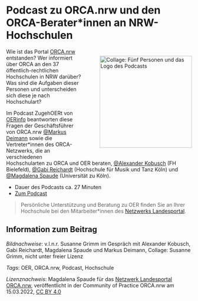 # Podcast zu ORCA.nrw und den ORCA-Berater\*innen an NRW-Hochschulen

<img src="https://github.com/lindahalm-hsbi/infOERmiert/assets/149470876/13b5562f-b6dd-4937-a977-13cc7bb26c86" style="float: right; margin: 20px 0px 20px 50px" alt="Collage: Fünf Personen und das Logo des Podcasts" title="Collage_Podcast-zugehOERt_Folge-ORCA.nrw_.png" width="250px"/> 

Wie ist das Portal [ORCA.nrw](https://www.orca.nrw/) entstanden? Wer informiert über ORCA an den 37 öffentlich-rechtlichen Hochschulen in NRW darüber? Was sind die Aufgaben dieser Personen und unterscheiden sich diese je nach Hochschulart?

Im Podcast ZugehOERt von [OERinfo](https://open-educational-resources.de/) beantworten diese Fragen der Geschäftsführer von ORCA.nrw [@Markus Deimann](https://community.orca.nrw/u/ext-user-markus.deimann-ruhr-uni-bochum.de/) sowie die Vertreter\*innen des ORCA-Netzwerks, die an verschiedenen Hochschularten zu ORCA und OER beraten, [@Alexander Kobusch](https://community.orca.nrw/u/ext-user-alexander.kobusch-fh-bielefeld.de/) (FH Bielefeld), [@Gabi Reichardt](https://community.orca.nrw/u/reichardt/) (Hochschule für Musik und Tanz Köln) und [@Magdalena Spaude](https://community.orca.nrw/u/ext-user-mspaude1-uni-koeln.de/) (Universität zu Köln).

* Dauer des Podcasts ca. 27 Minuten
* [Zum Podcast](https://open-educational-resources.de/zugehoert-080-orca-nrw/)

> Persönliche Unterstützung und Beratung zu OER finden Sie an Ihrer Hochschule bei den Mitarbeiter\*innen des [Netzwerks Landesportal](https://www.orca.nrw/lehrende/akteure/netzwerk "Karte der Netzwerkstellen in NRW").

## Information zum Beitrag

*Bildnachweise*: v.l.n.r. Susanne Grimm im Gespräch mit Alexander Kobusch, Gabi Reichardt, Magdalena Spaude und Markus Deimann, Collage: Susanne Grimm, nicht unter freier Lizenz

*Tags*: OER, ORCA.nrw, Podcast, Hochschule

*Lizenznachweis*: Magdalena Spaude für das <a href="http://www.orca.nrw/ueber-uns/netzwerk" target="_blank">Netzwerk Landesportal ORCA.nrw</a>, veröffentlicht in der Community of Practice ORCA.nrw am 15.03.2022, <a href="https://creativecommons.org/licenses/by/4.0/" target="_blank">CC BY 4.0</a>
